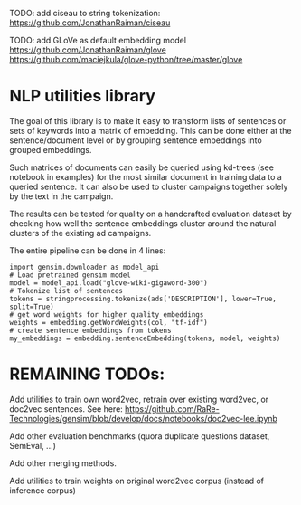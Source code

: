 TODO: add ciseau to string tokenization: https://github.com/JonathanRaiman/ciseau

TODO: add GLoVe as default embedding model https://github.com/JonathanRaiman/glove https://github.com/maciejkula/glove-python/tree/master/glove



# NLP utilities library

The goal of this library is to make it easy to transform lists of sentences or sets of keywords into a matrix of embedding. This can be done either at the sentence/document level or by grouping sentence embeddings into grouped embeddings.

Such matrices of documents can easily be queried using kd-trees (see notebook in examples) for the most similar document in training data to a queried sentence. It can also be used to cluster campaigns together solely by the text in the campaign.

The results can be tested for quality on a handcrafted evaluation dataset by checking how well the sentence embeddings cluster around the natural clusters of the existing ad campaigns.

The entire pipeline can be done in 4 lines:

    import gensim.downloader as model_api
    # Load pretrained gensim model
    model = model_api.load("glove-wiki-gigaword-300")
    # Tokenize list of sentences 
    tokens = stringprocessing.tokenize(ads['DESCRIPTION'], lower=True, split=True)
    # get word weights for higher quality embeddings
    weights = embedding.getWordWeights(col, "tf-idf")
    # create sentence embeddings from tokens
    my_embeddings = embedding.sentenceEmbedding(tokens, model, weights)

# REMAINING TODOs:

Add utilities to train own word2vec, retrain over existing word2vec, or doc2vec sentences. See here: https://github.com/RaRe-Technologies/gensim/blob/develop/docs/notebooks/doc2vec-lee.ipynb

Add other evaluation benchmarks (quora duplicate questions dataset, SemEval, ...)

Add other merging methods.

Add utilities to train weights on original word2vec corpus (instead of inference corpus)